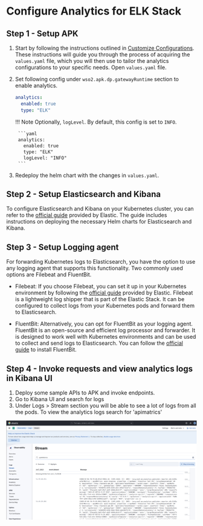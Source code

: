 # Configure Analytics for ELK Stack

## Step 1 - Setup APK

1. Start by following the instructions outlined in [Customize Configurations](../Customize-Configurations.md). These instructions will guide you through the process of acquiring the `values.yaml` file, which you will then use to tailor the analytics configurations to your specific needs. Open `values.yaml` file.

2. Set following config under `wso2.apk.dp.gatewayRuntime` section to enable analytics.

    ```yaml
    analytics:
      enabled: true
      type: "ELK"
    ```

    !!! Note
        Optionally, `logLevel`. By default, this config is set to `INFO`.

        ```yaml
        analytics:
          enabled: true
          type: "ELK"
          logLevel: "INFO"
        ```

3. Redeploy the helm chart with the changes in `values.yaml`.

## Step 2 - Setup Elasticsearch and Kibana

To configure Elasticsearch and Kibana on your Kubernetes cluster, you can refer to the [official guide](https://www.elastic.co/guide/en/cloud-on-k8s/current/k8s-stack-helm-chart.html) provided by Elastic. The guide includes instructions on deploying the necessary Helm charts for Elasticsearch and Kibana.


## Step 3 - Setup Logging agent 

For forwarding Kubernetes logs to Elasticsearch, you have the option to use any logging agent that supports this functionality. Two commonly used options are Filebeat and FluentBit.

   - Filebeat: If you choose Filebeat, you can set it up in your Kubernetes environment by following the [official guide](https://www.elastic.co/guide/en/beats/filebeat/current/running-on-kubernetes.html) provided by Elastic. Filebeat is a lightweight log shipper that is part of the Elastic Stack. It can be configured to collect logs from your Kubernetes pods and forward them to Elasticsearch.

   - FluentBit: Alternatively, you can opt for FluentBit as your logging agent. FluentBit is an open-source and efficient log processor and forwarder. It is designed to work well with Kubernetes environments and can be used to collect and send logs to Elasticsearch. You can follow the [official guide](https://docs.fluentbit.io/manual/installation/kubernetes) to install FluentBit.


## Step 4 - Invoke requests and view analytics logs in Kibana UI

1. Deploy some sample APIs to APK and invoke endpoints.
2. Go to Kibana UI and search for logs
3. Under Logs > Stream section you will be able to see a lot of logs from all the pods. To view the analytics logs search for 'apimatrics'

[![Kibana logs](../../assets/img/analytics/kibana-logs-view.png)](../../assets/img/analytics/kibana-logs-view.png)

